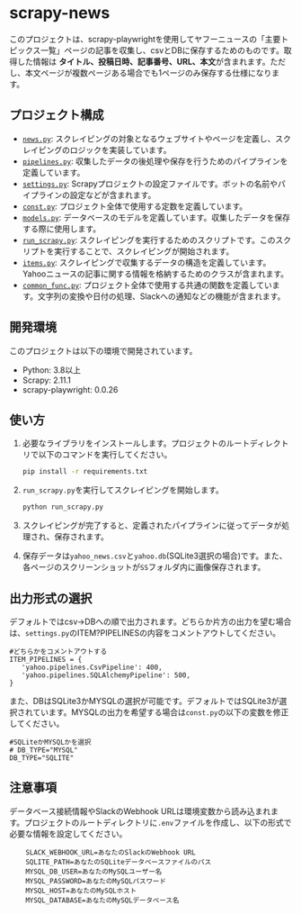 # scrapy-news

このプロジェクトは、scrapy-playwrightを使用してヤフーニュースの「主要トピックス一覧」ページの記事を収集し、csvとDBに保存するためのものです。取得した情報は **タイトル、投稿日時、記事番号、URL、本文**が含まれます。ただし、本文ページが複数ページある場合でも1ページのみ保存する仕様になります。

## プロジェクト構成

- [`news.py`](#file:news.py-context): スクレイピングの対象となるウェブサイトやページを定義し、スクレイピングのロジックを実装しています。
- [`pipelines.py`](#file:pipelines.py-context): 収集したデータの後処理や保存を行うためのパイプラインを定義しています。
- [`settings.py`](#file:settings.py-context): Scrapyプロジェクトの設定ファイルです。ボットの名前やパイプラインの設定などが含まれます。
- [`const.py`](#file:const.py-context): プロジェクト全体で使用する定数を定義しています。
- [`models.py`](#file:models.py-context): データベースのモデルを定義しています。収集したデータを保存する際に使用します。
- [`run_scrapy.py`](#file:run_scrapy.py-context): スクレイピングを実行するためのスクリプトです。このスクリプトを実行することで、スクレイピングが開始されます。
- [`items.py`](#file:items.py-context): スクレイピングで収集するデータの構造を定義しています。Yahooニュースの記事に関する情報を格納するためのクラスが含まれます。
- [`common_func.py`](#file:common_func.py-context): プロジェクト全体で使用する共通の関数を定義しています。文字列の変換や日付の処理、Slackへの通知などの機能が含まれます。

## 開発環境

このプロジェクトは以下の環境で開発されています。

- Python: 3.8以上
- Scrapy: 2.11.1
- scrapy-playwright: 0.0.26

## 使い方

1. 必要なライブラリをインストールします。プロジェクトのルートディレクトリで以下のコマンドを実行してください。

    ```sh
    pip install -r requirements.txt
    ```

2. `run_scrapy.py`を実行してスクレイピングを開始します。

    ```sh
    python run_scrapy.py
    ```

3. スクレイピングが完了すると、定義されたパイプラインに従ってデータが処理され、保存されます。

4. 保存データは`yahoo_news.csv`と`yahoo.db`(SQLite3選択の場合)です。また、各ページのスクリーンショットが`SS`フォルダ内に画像保存されます。

## 出力形式の選択
デフォルトではcsv→DBへの順で出力されます。どちらか片方の出力を望む場合は、`settings.py`のITEM?PIPELINESの内容をコメントアウトしてください。
```
#どちらかをコメントアウトする
ITEM_PIPELINES = {
   'yahoo.pipelines.CsvPipeline': 400,
   'yahoo.pipelines.SQLAlchemyPipeline': 500,
}
```
また、DBはSQLite3かMYSQLの選択が可能です。デフォルトではSQLite3が選択されています。MYSQLの出力を希望する場合は`const.py`の以下の変数を修正してください。
```
#SQLiteかMYSQLかを選択
# DB_TYPE="MYSQL"
DB_TYPE="SQLITE"
```

## 注意事項

データベース接続情報やSlackのWebhook URLは環境変数から読み込まれます。プロジェクトのルートディレクトリに`.env`ファイルを作成し、以下の形式で必要な情報を設定してください。
```
    SLACK_WEBHOOK_URL=あなたのSlackのWebhook URL
    SQLITE_PATH=あなたのSQLiteデータベースファイルのパス
    MYSQL_DB_USER=あなたのMySQLユーザー名
    MYSQL_PASSWORD=あなたのMySQLパスワード
    MYSQL_HOST=あなたのMySQLホスト
    MYSQL_DATABASE=あなたのMySQLデータベース名
```